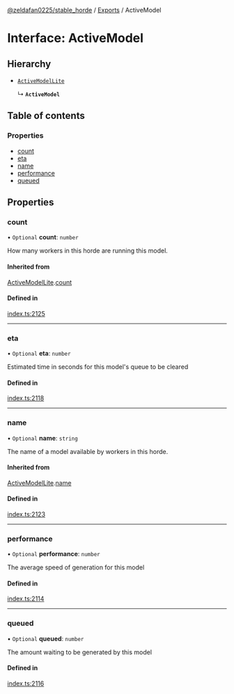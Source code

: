 [@zeldafan0225/stable_horde](../README.md) / [Exports](../modules.md) / ActiveModel

# Interface: ActiveModel

## Hierarchy

- [`ActiveModelLite`](ActiveModelLite.md)

  ↳ **`ActiveModel`**

## Table of contents

### Properties

- [count](ActiveModel.md#count)
- [eta](ActiveModel.md#eta)
- [name](ActiveModel.md#name)
- [performance](ActiveModel.md#performance)
- [queued](ActiveModel.md#queued)

## Properties

### count

• `Optional` **count**: `number`

How many workers in this horde are running this model.

#### Inherited from

[ActiveModelLite](ActiveModelLite.md).[count](ActiveModelLite.md#count)

#### Defined in

[index.ts:2125](https://github.com/ZeldaFan0225/stable_horde/blob/4f15ca1/index.ts#L2125)

___

### eta

• `Optional` **eta**: `number`

Estimated time in seconds for this model's queue to be cleared

#### Defined in

[index.ts:2118](https://github.com/ZeldaFan0225/stable_horde/blob/4f15ca1/index.ts#L2118)

___

### name

• `Optional` **name**: `string`

The name of a model available by workers in this horde.

#### Inherited from

[ActiveModelLite](ActiveModelLite.md).[name](ActiveModelLite.md#name)

#### Defined in

[index.ts:2123](https://github.com/ZeldaFan0225/stable_horde/blob/4f15ca1/index.ts#L2123)

___

### performance

• `Optional` **performance**: `number`

The average speed of generation for this model

#### Defined in

[index.ts:2114](https://github.com/ZeldaFan0225/stable_horde/blob/4f15ca1/index.ts#L2114)

___

### queued

• `Optional` **queued**: `number`

The amount waiting to be generated by this model

#### Defined in

[index.ts:2116](https://github.com/ZeldaFan0225/stable_horde/blob/4f15ca1/index.ts#L2116)
